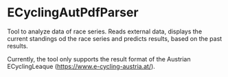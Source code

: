 # ECyclingAutPdfParser
Tool to analyze data of race series. Reads external data, displays the current standings od the race series and predicts results, based on the past results.

Currently, the tool only supports the result format of the Austrian ECyclingLeaque (https://www.e-cycling-austria.at/).
